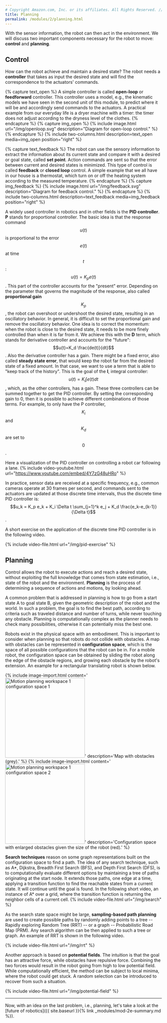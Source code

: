 ```yaml
---
# Copyright Amazon.com, Inc. or its affiliates. All Rights Reserved. // SPDX-License-Identifier: CC-BY-SA-4.0
title: Planning
permalink: /modules/2/planning.html
---
```


With the sensor information, the robot can then act in the environment.
We will discuss two important components necessary for the robot to move: **control** and **planning**.

## Control
How can the robot achieve and maintain a desired state? The robot needs a **controller** that takes as input the desired state and will find the correspondence to the actuators' commands.

{% capture text_open %}
A simple controller is called **open-loop** or **feedforward** controller. This controller uses a model, e.g., the kinematic models we have seen in the second unit of this module, to predict where it will be and accordingly send commands to the actuators. A practical example from our everyday life is a dryer machine with a timer: the timer does not adjust according to the dryness level of the clothes.
{% endcapture %}
{% capture img_open %}
{% include image.html url="/img/openloop.svg" description="Diagram for open-loop control." %}
{% endcapture %}
{% include two-columns.html description=text_open media=img_open position="right" %}


{% capture text_feedback %}
The robot can use the sensory information to extract the information about its current state and compare it with a desired or goal state, called **set point**. Action commands are sent so that the error between current and desired states is minimized. This type of control is called **feedback** or **closed loop** control. A simple example that we all have in our house is a thermostat, which turn on or off the heating system according to the measured temperature.
{% endcapture %}
{% capture img_feedback %}
{% include image.html url="/img/feedback.svg" description="Diagram for feedback control." %}
{% endcapture %}
{% include two-columns.html description=text_feedback media=img_feedback position="right" %}

A widely used controller in robotics and in other fields is the **PID controller**. **P** stands for proportional controller. The basic idea is that the response command $$u(t)$$ is proportional to the error $$e(t)$$ at time $$t$$: $$u(t)=K_p e(t)$$. This part of the controller accounts for the "present" error. Depending on the parameter that governs the magnitude of the response, also called **proportional gain** $$K_p$$, the robot can overshoot or undershoot the desired state, resulting in an oscillatory behavior. In general, it is difficult to set the proportional gain and remove the oscillatory behavior. One idea is to correct the momentum: when the robot is close to the desired state, it needs to be more finely controlled than when it is far from it. We achieve this with the **D** term, which stands for derivative controller and accounts for the "future": $$u(t)=K_d \frac{de(t)}{dt}$$. Also the derivative controller has a gain.
There might be a fixed error, also called **steady state error**, that would keep the robot far from the desired state of a fixed amount. In that case, we want to use a term that is able to "keep track of the history". This is the goal of the **I**, integral controller: $$u(t)=K_i\int e(t)dt$$, which, as the other controllers, has a gain.
These three controllers can be summed together to get the PID controller. By setting the corresponding gain to 0, then it is possible to achieve different combinations of those terms. For example, to only have the P controller, $$K_i$$ and $$K_d$$ are set to $$0$$.

 Here a visualization of the PID controller on controlling a robot car following a lane.
{% include video-youtube.html url="https://www.youtube.com/embed/4Y7zG48uHRo" %}

In practice, sensor data are received at a specific frequency, e.g., common cameras operate at 30 frames per second, and commands sent to the actuators are updated at those discrete time intervals, thus the discrete time PID controller is: $$u_k = K_p e_k + K_i \Delta t \sum_{j=1}^k e_j + K_d \frac{e_k-e_{k-1}}{\Delta t}$$.

A short exercise on the application of the discrete time PID controller is in the following video.

  {% include video-file.html url="/img/pid-exercise" %}

## Planning
Control allows the robot to execute actions and reach a desired state, without exploiting the full knowledge that comes from state estimation, i.e., state of the robot and the environment. **Planning** is the process of determining a sequence of actions and motions, by looking ahead.

A common problem that is addressed in planning is how to go from a start state A to goal state B, given the geometric description of the robot and the world.
In such a problem, the goal is to find the best path, according to criteria such as traveled distance and number of turns, while never touching any obstacle.
Planning is computationally complex as the planner needs to check many possibilities, otherwise it can potentially miss the best one.

Robots exist in the physical space with an embodiment. This is important to consider when planning so that robots do not collide with obstacles. A map with obstacles can be represented in **configuration space**, which is the space of all possible configurations that the robot can be in. For a mobile robot, the configuration space can be obtained by sliding the robot along the edge of the obstacle regions, and growing each obstacle by the robot's extension. An example for a rectangular translating robot is shown below.

{% include image-import.html content='<a title="Simeon87 / CC BY-SA (https://creativecommons.org/licenses/by-sa/3.0)" href="https://commons.wikimedia.org/wiki/File:Motion_planning_workspace_1_configuration_space_1.svg"><img width="256" alt="Motion planning workspace 1 configuration space 1" src="https://upload.wikimedia.org/wikipedia/commons/thumb/9/90/Motion_planning_workspace_1_configuration_space_1.svg/256px-Motion_planning_workspace_1_configuration_space_1.svg.png"></a>' description='Map with obstacles (grey).'  %}
{% include image-import.html content='<a title="Simeon87 / CC BY-SA (https://creativecommons.org/licenses/by-sa/3.0)" href="https://commons.wikimedia.org/wiki/File:Motion_planning_workspace_1_configuration_space_2.svg"><img width="256" alt="Motion planning workspace 1 configuration space 2" src="https://upload.wikimedia.org/wikipedia/commons/thumb/f/f5/Motion_planning_workspace_1_configuration_space_2.svg/256px-Motion_planning_workspace_1_configuration_space_2.svg.png"></a>' description='Configuration space with enlarged obstacles given the size of the robot (red).'  %}

**Search techniques** reason on some graph representations built on the configuration space to find a path. The idea of any search technique, such as A\*, Dijkstra, Breadth First Search (BFS), and Depth First Search (DFS), is to computationally evaluate different options by maintaining a tree of paths originating at the start node. It extends those paths, one edge at a time, applying a transition function to find the reachable states from a current state. It will continue until the goal is found. In the following short video, an instance of A\* over a grid, where the transition function is returning the neighbor cells of a current cell.
  {% include video-file.html url="/img/search" %}

As the search state space might be large, **sampling-based path planning** are used to create possible paths by randomly adding points to a tree -- Rapidly exploring Random Tree (RRT) -- or a graph -- Probabilistic Road Map (PRM). Any search algorithm can be then applied to such a tree or graph. An example of RRT is shown in the following video.

  {% include video-file.html url="/img/rrt" %}

Another approach is based on **potential fields**. The intuition is that the goal has an attractive force, while obstacles have repulsive force. Combining the two forces would result in the robot going from high to low potential field. While computationally efficient, the method can be subject to local minima, where the robot could get stuck. A random selection can be introduced to recover from such a situation.

  {% include video-file.html url="/img/potential-field" %}


-----
Now, with an idea on the last problem, i.e., planning, let's take a look at the [future of robotics]({{ site.baseurl }}{% link _modules/mod-2e-summary.md %}).

